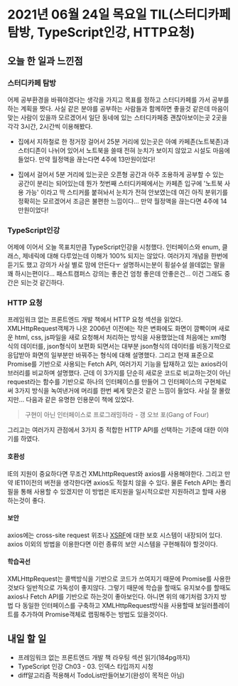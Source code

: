 # 2021년 06월 24일 목요일 TIL(스터디카페 탐방, TypeScript인강, HTTP요청)

## 오늘 한 일과 느낀점

### 스터디카페 탐방
어제 공부환경을 바꿔야겠다는 생각을 가지고 목표를 정하고 스터디카페를 가서 공부를 하는 계획을 짯다. 사실 같은 분야를 공부하는 사람들과 함께하면 좋을것 같은데 마음이 맞는 사람이 있을까 모르겠어서 일단 동네에 있는 스터디카페중 괜찮아보이는곳 2곳을 각각 3시간, 2시간씩 이용해봤다.

- 집에서 지하철로 한 정거장 걸어서 25분 거리에 있는곳은 아예 카페존(노트북존)과 스터디존이 나뉘어 있어서 노트북을 쓸때 전혀 눈치가 보이지 않았고 시설도 마음에 들었다. 만약 월정액을 끊는다면 4주에 13만원이었다!

- 집에서 걸어서 5분 거리에 있는곳은 오픈형 공간과 아주 조용하게 공부할 수 있는 공간이 분리는 되어있는데 뭔가 첫번째 스터디카페에서는 카페존 입구에 '노트북 사용 가능' 이라고 딱 스티커를 붙혀놔서 눈치가 전혀 안보였는데 여긴 아직 분위기를 정확히는 모르겠어서 조금은 불편한 느낌이다... 만약 월정액을 끊는다면 4주에 14만원이었다!

### TypeScript인강
어제에 이어서 오늘 목표치만큼 TypeScript인강을 시청했다. 인터페이스와 enum, 클래스, 제네릭에 대해 다루었는데 이해가 100% 되지는 않았다. 여러가지 개념을 한번에 듣기도 했고 강의가 사실 별로 맘에 안든다ㅜ 설명하시는분이 횡설수설 쓸데없는 말을 꽤 하시는편이다... 패스트캠퍼스 강의는 좋은건 엄청 좋은데 안좋은건... 이건 그래도 중간은 되는것 같긴하다.

### HTTP 요청
프레임워크 없는 프론트엔드 개발 책에서 HTTP 요청 섹션을 읽었다. XMLHttpRequest객체가 나온 2006년 이전에는 작은 변화에도 화면이 깜빡이며 새로운 html, css, js파일을 새로 요청해서 처리하는 방식을 사용했었는데 처음에는 xml형식의 데이터를, json형식이 보편화 되면서는 대부분 json형식의 데이터를 비동기적으로 응답받아 화면의 일부분만 바꿔주는 형식에 대해 설명했다. 그리고 현재 표준으로 Promise를 기반으로 사용되는 Fetch API, 여러가지 기능을 탑재하고 있는 axios라이브러리를 비교하며 설명했다. 근데 이 3가지를 단순히 새로운 코드로 비교하는것이 아닌 request라는 함수를 기반으로 하나의 인터페이스를 만들어 그 인터페이스의 구현체로써 3가지 방식을 녹여낸거에 머리를 한번 쎄게 맞은것 같은 느낌이 들었다. 사실 잘 몰랐지만... 다음과 같은 유명한 인용문이 책에 있었다.
> 구현이 아닌 인터페이스로 프로그래밍하라 - 갱 오브 포(Gang of Four)

그리고는 여러가지 관점에서 3가지 중 적합한 HTTP API를 선택하는 기준에 대한 이야기를 하였다.

#### 호환성
IE의 지원이 중요하다면 무조건 XMLhttpRequest와 axios를 사용해야한다. 그리고 만약 IE11이전의 버전을 생각한다면 axios도 적절치 않을 수 있다. 물론 Fetch API는 폴리필을 통해 사용할 수 있겠지만 이 방법은 IE지원을 일시적으로만 지원하려고 할때 사용하는것이 좋다.

#### 보안
axios에는 cross-site request 위조나 [XSRF](https://ko.wikipedia.org/wiki/%EC%82%AC%EC%9D%B4%ED%8A%B8_%EA%B0%84_%EC%9A%94%EC%B2%AD_%EC%9C%84%EC%A1%B0)에 대한 보호 시스템이 내장되어 있다. axios 이외의 방법을 이용한다면 이런 종류의 보안 시스템을 구현해줘야 할것이다.

#### 학습곡선
XMLHttpRequest는 콜백방식을 기반으로 코드가 쓰여지기 때문에 Promise를 사용한것보다 일반적으로 가독성이 좋지않다. 그렇기 때문에 학습을 할때도 유지보수를 할때도 axios나 Fetch API를 기반으로 하는것이 좋아보인다. 아니면 위의 얘기처럼 3가지 방법 다 동일한 인터페이스를 구축하고 XMLHttpRequest방식을 사용할때 보일러플레이트를 추가하여 Promise객체로 랩핑해주는 방법도 있을것이다.

## 내일 할 일
- 프레임워크 없는 프론트엔드 개발 책 라우팅 섹션 읽기(184pg까지)
- TypeScript 인강 Ch03 - 03. 인덱스 타입까지 시청
- diff알고리즘 적용해서 TodoList만들어보기(완성이 목적은 아님)